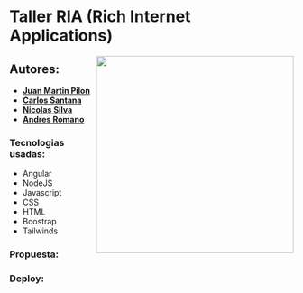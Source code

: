 # Taller RIA (Rich Internet Applications)

<img align="right" width="350" src="https://i.giphy.com/media/v1.Y2lkPTc5MGI3NjExOXN6cXA5eHR6ZHBobDc3dXd1bGQzc2NmOWI0dnNnbnI3dnd5YTAwMSZlcD12MV9pbnRlcm5hbF9naWZfYnlfaWQmY3Q9Zw/zOvBKUUEERdNm/giphy.gif">

## Autores:

* **[Juan Martin Pilon](https://github.com/JuanmaPilon)**
* **[Carlos Santana](https://github.com/Carlangassss)**
* **[Nicolas Silva](https://github.com/NicoSTeam)**
* **[Andres Romano](https://github.com/AndresRomano)**

### Tecnologias usadas:

- Angular
- NodeJS
- Javascript
- CSS
- HTML
- Boostrap
- Tailwinds

### Propuesta:

### Deploy: